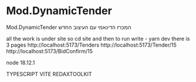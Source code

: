 # Mod.DynamicTender
Mod.DynamicTender המכרז הדינאמי עם העיצוב החדש

all the work is under site so
cd site
and then
to run write - yarn dev
there is 3 pages
http://localhost:5173/Tenders
http://localhost:5173/Tender/15
http://localhost:5173/BidConfirm/15

node 18.12.1

TYPESCRIPT
VITE
REDAXTOOLKIT

